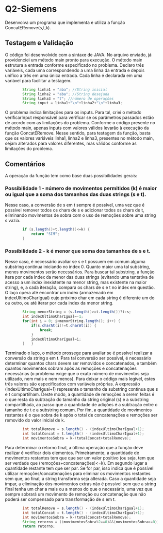 # Q2-Siemens
Desenvolva um programa que implementa e utiliza a função ConcatERemove(s,t,k).

## Testagem e Validação

O código foi desenvolvido com a sintaxe de JAVA. No arquivo enviado, já providenciei um método main pronto para execução. O método main estrutura a entrada conforme especificado no problema. Declaro três variáveis, cada uma correspondendo a uma linha da entrada e depois unifico a três em uma única entrada. Cada linha é declarada em uma variável para facilitar a testagem.
```java
		String linha1 = "aba"; //String inicial
		String linha2 = "aba"; //String desejada
		String linha3 = "7"; //número de operações
		String input = linha1+"\n"+linha2+"\n"+linha3;
```
O problema indica limitações para os inputs. Para tal, criei o método verificarInput responsável para verificar se os parâmetros passados estão de acordo com as limitações do problema. Conforme o código presente no método main, apenas inputs com valores válidos levarão à execução da função ConcatERemove. Nesse sentido, para testagem da função, basta que os valores variáveis linha1, linha2 e linha3, presentes no método main, sejam alterados para valores diferentes, mas válidos conforme as limitações do problema.

## Comentários
A operação da função tem como base duas possibilidades gerais:

### Possibilidade 1 - número de movimentos permitidos (k) é maior ou igual que a soma dos tamanhos das duas strings (s e t). 
Nesse caso, a conversão de s em t sempre é possível, uma vez que é possível remover todos os chars de s e adicionar todos os chars de t, eliminando movimentos de sobra com o uso de remoções sobre uma string s vazia.
```java
		if (s.length()+t.length()<=k) {
			return "SIM";
		}
```
### Possibilidade 2 - k é menor que soma dos tamanhos de s e t. 
Nesse caso, é necessário avaliar se s e t possuem em comum alguma substring contínua iniciando no index 0. Quanto maior uma tal substring, menos movimentos serão necessários. Para buscar tal substring, a função itera por cada index da menor das duas strings (evitando uma tentativa de acesso a um index inexistente na menor string, mas existente na maior string), e, a cada iteração, compara os chars de s e t no index em questão. O laço opera até encontrar um index (armazenado em indexUltimoCharIgual) cujo próximo char em cada string é diferente um do ou outro, ou até iterar por cada index da menor string.
```java
		String menorString = (s.length()>=t.length())?t:s;
		int indexUltimoCharIgual=-1;
		for(int i = 0; i<menorString.length(); i++) {
			if(s.charAt(i)!=t.charAt(i)) {
				break;
			}
			indexUltimoCharIgual=i;
		}	}
```
Terminado o laço, o método prossege para avaliar se é possível realizar a conversão da string s em t. Para tal conversão ser possível, é necessário determinar quantos chars devem ser removidos e concatenados, e também quantos movimentos sobram após as remoções e concatenações necessárias (o problema exige que o exato número de movimentos seja utilizado, nem mais e nem menos). Para deixar o código mais legível, estes três valores são especificados com variáveis próprias. A expressão (indexUltimoCharIgual+1) representa o tamanho da substring contínua que s e t compartilham. Deste modo, a quantidade de remoções a serem feitas é o que resta da subtração do tamanho da string original (s) e a substring compartilhada, ao passo que a quantidade de adições é a subtração entre o tamanho de t e a substring comum. Por fim, a quantidade de movimentos restantes é o que sobra de k após o total de concatenações e remoções ser removido do valor inicial de k.
```java
		int totalRemove = s.length() - (indexUltimoCharIgual+1);
		int totalConcat = t.length() - (indexUltimoCharIgual+1);
		int movimentosSobra = k-(totalConcat+totalRemove);
```
Para determinar o retorno final, a última operação que a função deve realizar é verificar dois elementos. Primeiramente, a quantidade de movimentos restantes tem que que ser um valor positivo (ou seja, tem que ser verdade que (remoções+concatenações)<=k). Em segundo lugar a quantidade restante tem que ser par. Se for par, isso indica que é possível utilizar remoções/concatenações para eliminar os movimentos restantes sem que, ao final, a string transforma seja alterada. Caso a quantidade seja ímpar, a eliminação dos movimentos extras não é possível sem que a string final tenha um char a mais ou a menos do que o necessário, uma vez que sempre sobrará um movimento de remoção ou concatenação que não poderá ser compensado para transformação de s em t.

```java
		int totalRemove = s.length() - (indexUltimoCharIgual+1);
		int totalConcat = t.length() - (indexUltimoCharIgual+1);
		int movimentosSobra = k-(totalConcat+totalRemove);
		String retorno = ((movimentosSobra%2==0)&&(movimentosSobra>=0))?"SIM":"NÃO";
		return retorno;
```
